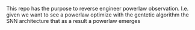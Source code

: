 This repo has the purpose to reverse engineer powerlaw observation. I.e. given we want to see a powerlaw optimize with the gentetic algorithm the SNN architecture
that as a result a powerlaw emerges
